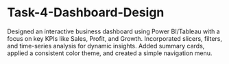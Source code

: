 # Task-4-Dashboard-Design
Designed an interactive business dashboard using Power BI/Tableau with a focus on key KPIs like Sales, Profit, and Growth. Incorporated slicers, filters, and time-series analysis for dynamic insights. Added summary cards, applied a consistent color theme, and created a simple navigation menu. 
